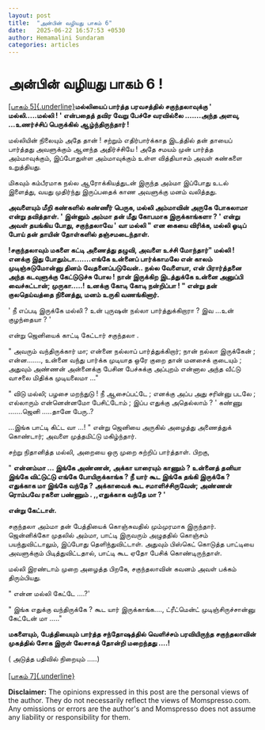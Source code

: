 ```yaml
---
layout: post
title:  "அன்பின் வழியது பாகம் 6"
date:   2025-06-22 16:57:53 +0530
author: Hemamalini Sundaram
categories: articles
---
```


#  அன்பின் வழியது பாகம் 6 ! 

[[பாகம்
5]{.underline}](https://tamil.momspresso.com/parenting/aa71bb9e323d44a5b589be0617593389/article/annnpinnn-vllliytu-paakm-5-bqqnb0gelqp5?utm_source=PCA_Whatsapp_Share&utm_medium=Share_Android)**மல்லியைப்
பார்த்த பரவசத்தில் சகுந்தலாவுக்கு ' மல்லி.....மல்லி ! ' என்பதைத் தவிர வேறு பேச்சே
வரவில்லை .......அந்த அளவு, ...உணர்ச்சிப் பெருக்கில் ஆழ்ந்திருந்தார் !**

மல்லியின் நிலையும் அதே தான் ! சற்றும் எதிர்பார்க்காத இடத்தில் தன் தாயைப் பார்த்தது
அவளுக்கும் ஆனந்த அதிர்ச்சியே ! அதே சமயம் முன் பார்த்த அம்மாவுக்கும், இப்போதுள்ள
அம்மாவுக்கும் உள்ள வித்தியாசம் அவள் கண்களை உறுத்தியது.

மிகவும் கம்பீரமாக நல்ல ஆரோக்கியத்துடன் இருந்த அம்மா இப்போது உடல் இளைத்து, வயது
முதிர்ந்து இருப்பதைக் காண அவளுக்கு மனம் வலித்தது.

**அவளையும் மீறி கண்களில் கண்ணீர் பெருக, மல்லி அம்மாவின் அருகே போகலாமா என்று
தவித்தாள். ' இன்னும் அம்மா தன் மீது கோபமாக இருக்காங்களா ? ' என்று அவள் தயங்கிய போது,
சகுந்தலாவே ' வா மல்லி " என கையை விரிக்க, மல்லி ஓடிப் போய் தன் தாயின் தோள்களில்
தஞ்சமடைந்தாள்.**

**!சகுந்தலாவும் மகளை கட்டி அணைத்து தழுவி, அவளை உச்சி மோந்தார்" மல்லி ! எனக்கு இது
போதும்டா.......எங்கே உன்னைப் பார்க்காமலே என் காலம் முடிஞ்சுடுமோன்னு தினம்
வேதனைப்படுவேன்.. நல்ல வேளையா, என் பிரார்த்தனை அந்த கடவுளுக்கு கேட்டுடுச்சு போல !
நான் இருக்கிற இடத்துக்கே உன்னை அனுப்பி வைச்சுட்டான்; முருகா.....! உனக்கு கோடி கோடி
நன்றிப்பா ! " என்று தன் குலதெய்வத்தை நினைத்து, மனம் உருகி வணங்கினார்.**

' நீ எப்படி இருக்கே மல்லி ? உன் புருஷன் நல்லா பார்த்துக்கிறாரா ? இவ ...உன் குழந்தையா
? '

என்று ஜெனியைக் காட்டி கேட்டார் சகுந்தலா .

" அவரும் வந்திருக்கார் மா; என்னை நல்லாப் பார்த்துக்கிறார்; நான் நல்லா இருக்கேன் ;
என்ன......., உன்னை வந்து பார்க்க முடியாத ஒரே குறை தான் மனசைக் குடையும் ; அதுவும்
அண்ணன் அன்னைக்கு பேசின பேச்சுக்கு அப்புறம் என்னால அந்த வீட்டு வாசலை மிதிக்க முடியலைமா
..."

" விடு மல்லி; பழசை மறந்துடு ! நீ ஆசைப்பட்டே ; எனக்கு அப்ப அது சரின்னு படலே ;
எல்லாரும் என்னென்னமோ பேசிட்டோம் ; இப்ப எதுக்கு அதெல்லாம் ? ' கண்ணு .......ஜெனி
.....தானே பேரு..?

...இங்க பாட்டி கிட்ட வா ...! " என்று ஜெனியை அருகில் அழைத்து அணைத்துக் கொண்டார்;
அவளை முத்தமிட்டு மகிழ்ந்தார்.

சற்று நிதானித்த மல்லி, அறையை ஒரு முறை சுற்றிப் பார்த்தாள். பிறகு,

" **என்னம்மா ... இங்கே அண்ணன், அக்கா யாரையும் காணும் ? உன்னைத் தனியா இங்கே விட்டுட்டு
எங்கே போயிருக்காங்க ? நீ யார் கூட இங்கே தங்கி இருக்கே ? எதுக்காக மா இங்கே வந்தே ?
அக்காவைக் கூட சமாளிச்சிருவேன்; அண்ணன் ரொம்பவே ரகளை பண்ணும் . ,,எதுக்காக வந்தே மா ?
'**

**என்று கேட்டாள்.**

சகுந்தலா அம்மா தன் பேத்தியைக் கொஞ்சுவதில் மும்முரமாக இருந்தார். ஜென்னிக்கோ முதலில்
அம்மா, பாட்டி இருவரும் அழுததில் கொஞ்சம் பயந்துவிட்டாலும், இப்போது தெளிந்துவிட்டாள்.
அதுவும் பிஸ்கெட் கொடுத்த பாட்டியை அவளுக்கும் பிடித்துவிட்டதால், பாட்டி கூட ஏதோ
பேசிக் கொண்டிருந்தாள்.

மல்லி இரண்டாம் முறை அழைத்த பிறகே, சகுந்தலாவின் கவனம் அவள் பக்கம் திரும்பியது.

" என்ன மல்லி கேட்டே ....?'

" இங்க எதுக்கு வந்திருக்கே ? கூட யார் இருக்காங்க...., ட்ரீட்மென்ட் முடிஞ்சிருச்சான்னு
கேட்டேன் மா ....."

**மகளையும், பேத்தியையும் பார்த்த சந்தோஷத்தில் வெளிச்சம் பரவியிருந்த சகுந்தலாவின்
முகத்தில் சோக இருள் லேசாகத் தோன்றி மறைந்தது ....!**

( அடுத்த பதிவில் நிறையும் .....)\
\
[[பாகம்
7]{.underline}](https://tamil.momspresso.com/parenting/aa71bb9e323d44a5b589be0617593389/article/annnpinnn-vllliytu-paakm-7-nirraivup-pkuti-8j8uw5ittmnm?utm_source=AD_Whatsapp_Share&utm_medium=Share_Android)

**Disclaimer:** The opinions expressed in this post are the personal
views of the author. They do not necessarily reflect the views of
Momspresso.com. Any omissions or errors are the author\'s and Momspresso
does not assume any liability or responsibility for them.
